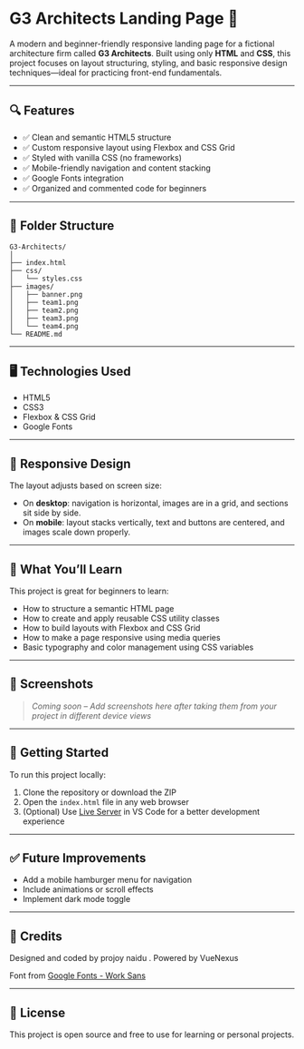 # G3 Architects Landing Page 🚀

A modern and beginner-friendly responsive landing page for a fictional architecture firm called **G3 Architects**. Built using only **HTML** and **CSS**, this project focuses on layout structuring, styling, and basic responsive design techniques—ideal for practicing front-end fundamentals.

---

## 🔍 Features

- ✅ Clean and semantic HTML5 structure
- ✅ Custom responsive layout using Flexbox and CSS Grid
- ✅ Styled with vanilla CSS (no frameworks)
- ✅ Mobile-friendly navigation and content stacking
- ✅ Google Fonts integration
- ✅ Organized and commented code for beginners

---

## 📁 Folder Structure

```
G3-Architects/
│
├── index.html
├── css/
│   └── styles.css
├── images/
│   ├── banner.png
│   ├── team1.png
│   ├── team2.png
│   ├── team3.png
│   └── team4.png
└── README.md
```

---

## 🖥️ Technologies Used

- HTML5
- CSS3
- Flexbox & CSS Grid
- Google Fonts

---

## 📱 Responsive Design

The layout adjusts based on screen size:

- On **desktop**: navigation is horizontal, images are in a grid, and sections sit side by side.
- On **mobile**: layout stacks vertically, text and buttons are centered, and images scale down properly.

---

## 🎯 What You’ll Learn

This project is great for beginners to learn:

- How to structure a semantic HTML page
- How to create and apply reusable CSS utility classes
- How to build layouts with Flexbox and CSS Grid
- How to make a page responsive using media queries
- Basic typography and color management using CSS variables

---

## 📸 Screenshots

> *Coming soon – Add screenshots here after taking them from your project in different device views*

---

## 🚀 Getting Started

To run this project locally:

1. Clone the repository or download the ZIP
2. Open the `index.html` file in any web browser
3. (Optional) Use [Live Server](https://marketplace.visualstudio.com/items?itemName=ritwickdey.LiveServer) in VS Code for a better development experience

---

## ✅ Future Improvements

- Add a mobile hamburger menu for navigation
- Include animations or scroll effects
- Implement dark mode toggle

---

## 🙌 Credits

Designed and coded by projoy naidu .
Powered by VueNexus

Font from [Google Fonts - Work Sans](https://fonts.google.com/specimen/Work+Sans)

---

## 📄 License

This project is open source and free to use for learning or personal projects.
```